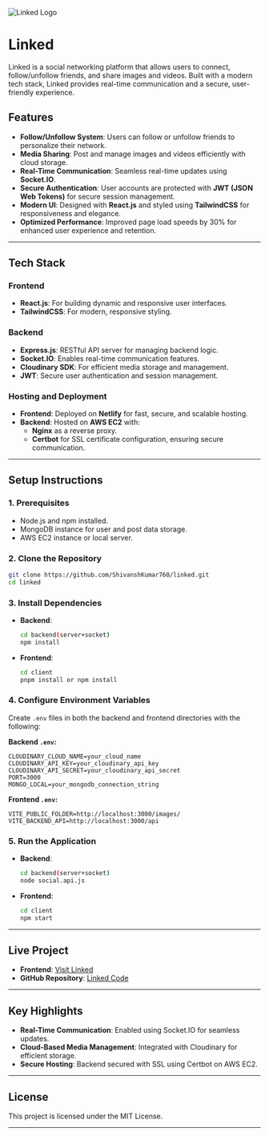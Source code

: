 
![Linked Logo](https://github.com/ShivanshKumar760/linked/blob/master/client/src/images/logoDark.png)


# **Linked**

Linked is a social networking platform that allows users to connect, follow/unfollow friends, and share images and videos. Built with a modern tech stack, Linked provides real-time communication and a secure, user-friendly experience.

## **Features**
- **Follow/Unfollow System**: Users can follow or unfollow friends to personalize their network.
- **Media Sharing**: Post and manage images and videos efficiently with cloud storage.
- **Real-Time Communication**: Seamless real-time updates using **Socket.IO**.
- **Secure Authentication**: User accounts are protected with **JWT (JSON Web Tokens)** for secure session management.
- **Modern UI**: Designed with **React.js** and styled using **TailwindCSS** for responsiveness and elegance.
- **Optimized Performance**: Improved page load speeds by 30% for enhanced user experience and retention.

---

## **Tech Stack**
### **Frontend**
- **React.js**: For building dynamic and responsive user interfaces.
- **TailwindCSS**: For modern, responsive styling.

### **Backend**
- **Express.js**: RESTful API server for managing backend logic.
- **Socket.IO**: Enables real-time communication features.
- **Cloudinary SDK**: For efficient media storage and management.
- **JWT**: Secure user authentication and session management.

### **Hosting and Deployment**
- **Frontend**: Deployed on **Netlify** for fast, secure, and scalable hosting.
- **Backend**: Hosted on **AWS EC2** with:
  - **Nginx** as a reverse proxy.
  - **Certbot** for SSL certificate configuration, ensuring secure communication.

---

## **Setup Instructions**
### **1. Prerequisites**
- Node.js and npm installed.
- MongoDB instance for user and post data storage.
- AWS EC2 instance or local server.

### **2. Clone the Repository**
```bash
git clone https://github.com/ShivanshKumar760/linked.git
cd linked
```

### **3. Install Dependencies**
- **Backend**:
  ```bash
  cd backend(server+socket)
  npm install
  ```
- **Frontend**:
  ```bash
  cd client
  pnpm install or npm install
  ```

### **4. Configure Environment Variables**
Create `.env` files in both the backend and frontend directories with the following:

**Backend `.env`:**
```env
CLOUDINARY_CLOUD_NAME=your_cloud_name
CLOUDINARY_API_KEY=your_cloudinary_api_key
CLOUDINARY_API_SECRET=your_cloudinary_api_secret
PORT=3000
MONGO_LOCAL=your_mongodb_connection_string
```

**Frontend `.env`:**
```env
VITE_PUBLIC_FOLDER=http://localhost:3000/images/
VITE_BACKEND_API=http://localhost:3000/api
```

### **5. Run the Application**
- **Backend**:
  ```bash
  cd backend(server+socket)
  node social.api.js
  ```
- **Frontend**:
  ```bash
  cd client
  npm start
  ```

---

## **Live Project**
- **Frontend**: [Visit Linked](https://linnked.netlify.app/)
- **GitHub Repository**: [Linked Code](https://github.com/ShivanshKumar760/linked.git)

---

## **Key Highlights**
- **Real-Time Communication**: Enabled using Socket.IO for seamless updates.
- **Cloud-Based Media Management**: Integrated with Cloudinary for efficient storage.
- **Secure Hosting**: Backend secured with SSL using Certbot on AWS EC2.

---

## **License**
This project is licensed under the MIT License.

---
